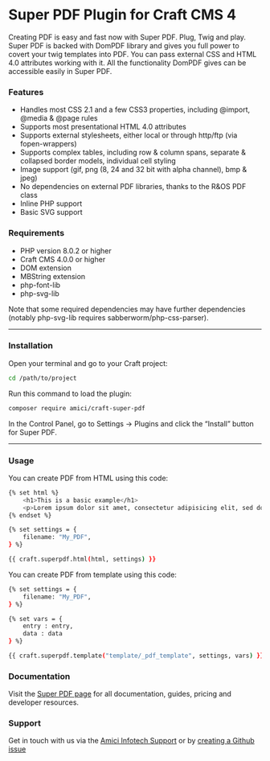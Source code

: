 # Super PDF Plugin for Craft CMS 4

Creating PDF is easy and fast now with Super PDF. Plug, Twig and play. Super PDF is backed with DomPDF library and gives you full power to covert your twig templates into PDF. You can pass external CSS and HTML 4.0 attributes working with it. All the functionality DomPDF gives can be accessible easily in Super PDF.

### Features
 * Handles most CSS 2.1 and a few CSS3 properties, including @import, @media &
   @page rules
 * Supports most presentational HTML 4.0 attributes
 * Supports external stylesheets, either local or through http/ftp (via
   fopen-wrappers)
 * Supports complex tables, including row & column spans, separate & collapsed
   border models, individual cell styling
 * Image support (gif, png (8, 24 and 32 bit with alpha channel), bmp & jpeg)
 * No dependencies on external PDF libraries, thanks to the R&OS PDF class
 * Inline PHP support
 * Basic SVG support

### Requirements
 * PHP version 8.0.2 or higher
 * Craft CMS 4.0.0 or higher
 * DOM extension
 * MBString extension
 * php-font-lib
 * php-svg-lib

Note that some required dependencies may have further dependencies (notably php-svg-lib requires sabberworm/php-css-parser).

---
### Installation
Open your terminal and go to your Craft project:

```bash
cd /path/to/project
```
Run this command to load the plugin:

```bash
composer require amici/craft-super-pdf
```

In the Control Panel, go to Settings → Plugins and click the “Install” button for Super PDF.

---
### Usage
You can create PDF from HTML using this code:
```bash
{% set html %}
    <h1>This is a basic example</h1>
    <p>Lorem ipsum dolor sit amet, consectetur adipisicing elit, sed do eiusmod.</p>
{% endset %}

{% set settings = {
    filename: "My_PDF",
} %}

{{ craft.superpdf.html(html, settings) }}
```

You can create PDF from template using this code:
```bash
{% set settings = {
    filename: "My_PDF",
} %}

{% set vars = {
    entry : entry,
    data : data
} %}

{{ craft.superpdf.template("template/_pdf_template", settings, vars) }}
```
### Documentation
Visit the [Super PDF page](https://docs.amiciinfotech.com/craft/super-pdf) for all documentation, guides, pricing and developer resources.

### Support
Get in touch with us via the [Amici Infotech Support](https://amiciinfotech.com/contact) or by [creating a Github issue](https://github.com/amici-infotech/craft-super-pdf/issues)
